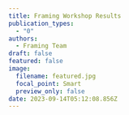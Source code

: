 ```yaml
---
title: Framing Workshop Results
publication_types:
  - "0"
authors:
  - Framing Team
draft: false
featured: false
image:
  filename: featured.jpg
  focal_point: Smart
  preview_only: false
date: 2023-09-14T05:12:08.856Z
---
```

